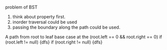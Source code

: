 problem of BST
1. think about property first.
2. inorder traversal could be used
3. passing the boundary along the path could be used.

A path from root to leaf base case at the (root.left == 0 && root.right == 0)
if (root.left != null) {dfs}
if (root.right != null) {dfs}
